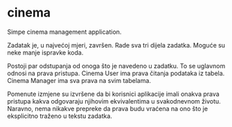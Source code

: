 # cinema
Simpe cinema management application.

Zadatak je, u najvećoj mjeri, završen. Rade sva tri dijela zadatka. Moguće su neke manje ispravke koda.

Postoji par odstupanja od onoga što je navedeno u zadatku. To se uglavnom odnosi na prava pristupa. Cinema User ima prava čitanja podataka iz tabela. Cinema Manager ima sva prava na svim tabelama.

Pomenute izmjene su izvršene da bi korisnici aplikacije imali onakva prava pristupa kakva odgovaraju njihovim ekvivalentima
u svakodnevnom životu. Naravno, nema nikakve prepreke da prava budu vraćena na ono što je eksplicitno traženo u tekstu zadatka.

